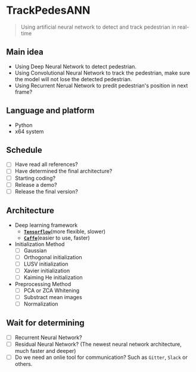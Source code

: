 # TrackPedesANN
> Using artificial neural network to detect and track pedestrian in real-time

## Main idea
- Using Deep Neural Network to detect pedestrian.
- Using Convolutional Neural Network to track the pedestrian, make sure the model will not lose the detected pedestrian.
- Using Recurrent Nerual Network to predit pedestrian's position in next frame?

## Language and platform
- Python
- x64 system

## Schedule
- [ ] Have read all references?
- [ ] Have determined the final architecture?
- [ ] Starting coding?
- [ ] Release a demo?
- [ ] Release the final version?

## Architecture
* Deep learning framework
  - [**`Tensorflow`**](https://github.com/tensorflow/tensorflow)(more flexible, slower) 
  - [**`Caffe`**](https://github.com/BVLC/caffe)(easier to use, faster)
* Initialization Method
  - [ ] Gaussian
  - [ ] Orthogonal initialization
  - [ ] LUSV initialization
  - [ ] Xavier initialization
  - [ ] Kaiming He initialization
* Preprocessing Method
  - [ ] PCA or ZCA Whitening
  - [ ] Substract mean images
  - [ ] Normalization

## Wait for determining
* [ ] Recurrent Neural Network?
* [ ] Residual Neural Network? (The newest neural network architecture, much faster and deeper)
* [ ] Do we need an onlie tool for communication? Such as `Gitter`, `Slack` or others.
